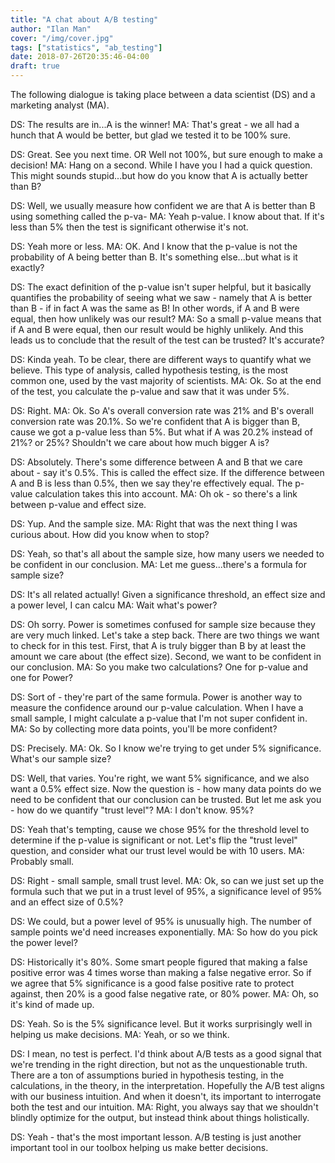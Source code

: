 ```yaml
---
title: "A chat about A/B testing"
author: "Ilan Man"
cover: "/img/cover.jpg"
tags: ["statistics", "ab_testing"]
date: 2018-07-26T20:35:46-04:00
draft: true
---
```


The following dialogue is taking place between a data scientist (DS) and a marketing analyst (MA).

DS: The results are in...A is the winner!
MA: That's great - we all had a hunch that A would be better, but glad we tested it to be 100% sure.

DS: Great. See you next time. OR Well not 100%, but sure enough to make a decision!
MA: Hang on a second. While I have you I had a quick question. This might sounds stupid...but how do you know that A is actually better than B?

<!--more-->

DS: Well, we usually measure how confident we are that A is better than B using something called the p-va-
MA: Yeah p-value. I know about that. If it's less than 5% then the test is significant otherwise it's not.

DS: Yeah more or less.
MA: OK. And I know that the p-value is not the probability of A being better than B. It's something else...but what is it exactly?

DS: The exact definition of the p-value isn't super helpful, but it basically quantifies the probability of seeing what we saw - namely that A is better than B - if in fact A was the same as B! In other words, if A and B were equal, then how unlikely was our result? 
MA: So a small p-value means that if A and B were equal, then our result would be highly unlikely. And this leads us to conclude that the result of the test can be trusted? It's accurate?

DS: Kinda yeah. To be clear, there are different ways to quantify what we believe. This type of analysis, called hypothesis testing, is the most common one, used by the vast majority of scientists. 
MA: Ok. So at the end of the test, you calculate the p-value and saw that it was under 5%. 

DS: Right.
MA: Ok. So A's overall conversion rate was 21% and B's overall conversion rate was 20.1%. So we're confident that A is bigger than B, cause we got a p-value less than 5%. But what if A was 20.2% instead of 21%? or 25%? Shouldn't we care about how much bigger A is?

DS: Absolutely. There's some difference between A and B that we care about - say it's 0.5%. This is called the effect size. If the difference between A and B is less than 0.5%, then we say they're effectively equal. The p-value calculation takes this into account. 
MA: Oh ok - so there's a link between p-value and effect size.

DS: Yup. And the sample size.
MA: Right that was the next thing I was curious about. How did you know when to stop?

DS: Yeah, so that's all about the sample size, how many users we needed to be confident in our conclusion.
MA: Let me guess...there's a formula for sample size?

DS: It's all related actually! Given a significance threshold, an effect size and a power level, I can calcu
MA: Wait what's power?

DS: Oh sorry. Power is sometimes confused for sample size because they are very much linked. Let's take a step back. There are two things we want to check for in this test. First, that A is truly bigger than B by at least the amount we care about (the effect size). Second, we want to be confident in our conclusion.
MA: So you make two calculations? One for p-value and one for Power?

DS: Sort of - they're part of the same formula. Power is another way to measure the confidence around our p-value calculation. When I have a small sample, I might calculate a p-value that I'm not super confident in. 
MA: So by collecting more data points, you'll be more confident?

DS: Precisely.
MA: Ok. So I know we're trying to get under 5% significance. What's our sample size? 

DS: Well, that varies. You're right, we want 5% significance, and we also want a 0.5% effect size. Now the question is - how many data points do we need to be confident that our conclusion can be trusted. But let me ask you - how do we quantify "trust level"?
MA: I don't know. 95%?

DS: Yeah that's tempting, cause we chose 95% for the threshold level to determine if the p-value is significant or not. Let's flip the "trust level" question, and consider what our trust level would be with 10 users. 
MA: Probably small.

DS: Right - small sample, small trust level. 
MA: Ok, so can we just set up the formula such that we put in a trust level of 95%, a significance level of 95% and an effect size of 0.5%? 

DS: We could, but a power level of 95% is unusually high. The number of sample points we'd need increases exponentially. 
MA: So how do you pick the power level?

DS: Historically it's 80%. Some smart people figured that making a false positive error was 4 times worse than making a false negative error. So if we agree that 5% significance is a good false positive rate to protect against, then 20% is a good false negative rate, or 80% power.
MA: Oh, so it's kind of made up.

DS: Yeah. So is the 5% significance level. But it works surprisingly well in helping us make decisions. 
MA: Yeah, or so we think.

DS: I mean, no test is perfect. I'd think about A/B tests as a good signal that we're trending in the right direction, but not as the unquestionable truth. There are a ton of assumptions buried in hypothesis testing, in the calculations, in the theory, in the interpretation. Hopefully the A/B test aligns with our business intuition. And when it doesn't, its important to interrogate both the test and our intuition. 
MA: Right, you always say that we shouldn't blindly optimize for the output, but instead think about things holistically.

DS: Yeah - that's the most important lesson. A/B testing is just another important tool in our toolbox helping us make better decisions.




